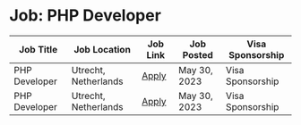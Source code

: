 # Job: PHP Developer

| Job Title | Job Location | Job Link | Job Posted | Visa Sponsorship |
| --- | --- | --- | --- | --- |
| PHP Developer | Utrecht, Netherlands | [Apply](https://www.careersatcoolblue.com/vacancies/php-developer/) | May 30, 2023 | Visa Sponsorship |
| PHP Developer | Utrecht, Netherlands | [Apply](https://www.careersatcoolblue.com/vacancies/php-developer/) | May 30, 2023 | Visa Sponsorship |
